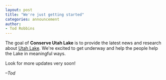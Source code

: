 ```yaml
---
layout: post
title: "We're just getting started"
categories: announcement
author:
- Tod Robbins
---
```


The goal of **Conserve Utah Lake** is to provide the latest news and research about [Utah Lake](https://en.m.wikipedia.org/wiki/Utah_lake). We're excited to get underway and help the people help the Lake in meaningful ways.

Look for more updates very soon!

*–Tod*